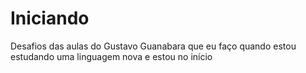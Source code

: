 # Iniciando
Desafios das aulas do Gustavo Guanabara que eu faço quando estou estudando uma linguagem nova e estou no início
